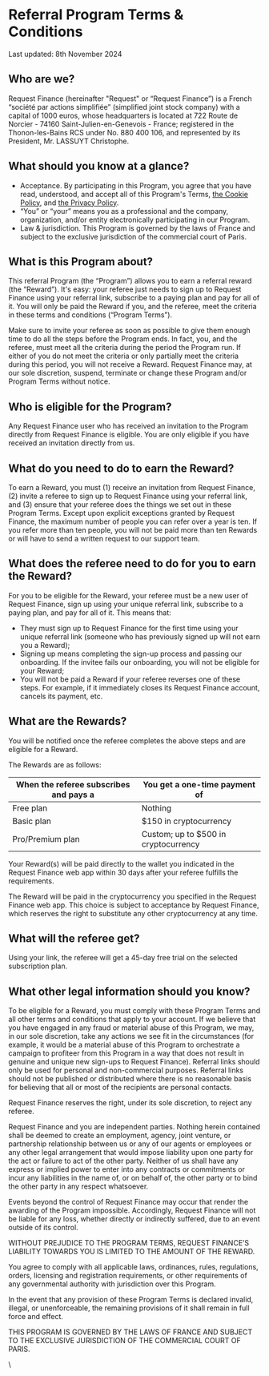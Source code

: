 # Referral Program Terms & Conditions

Last updated: 8th November 2024

## Who are we? <a href="#docs-internal-guid-f5a1c120-7fff-955f-1f87-9d275129f3b4" id="docs-internal-guid-f5a1c120-7fff-955f-1f87-9d275129f3b4"></a>

Request Finance (hereinafter "Request" or “Request Finance”) is a French “société par actions simplifiée” (simplified joint stock company) with a capital of 1000 euros, whose headquarters is located at 722 Route de Norcier - 74160 Saint-Julien-en-Genevois - France; registered in the Thonon-les-Bains RCS under No. 880 400 106, and represented by its President, Mr. LASSUYT Christophe.

## What should you know at a glance?

* Acceptance. By participating in this Program, you agree that you have read, understood, and accept all of this Program's Terms, [the Cookie Policy](https://support.request.finance/legal/cookies), and [the Privacy Policy](https://support.request.finance/legal/privacy).
* “You” or “your” means you as a professional and the company, organization, and/or entity electronically participating in our Program.
* Law & jurisdiction. This Program is governed by the laws of France and subject to the exclusive jurisdiction of the commercial court of Paris.

## What is this Program about?

This referral Program (the “Program”) allows you to earn a referral reward (the “Reward”). It's easy: your referee just needs to sign up to Request Finance using your referral link, subscribe to a paying plan and pay for all of it. You will only be paid the Reward if you, and the referee, meet the criteria in these terms and conditions (“Program Terms”).

Make sure to invite your referee as soon as possible to give them enough time to do all the steps before the Program ends. In fact, you, and the referee, must meet all the criteria during the period the Program run. If either of you do not meet the criteria or only partially meet the criteria during this period, you will not receive a Reward. Request Finance may, at our sole discretion, suspend, terminate or change these Program and/or Program Terms without notice.

## Who is eligible for the Program?

Any Request Finance user who has received an invitation to the Program directly from Request Finance is eligible. You are only eligible if you have received an invitation directly from us.

## What do you need to do to earn the Reward?

To earn a Reward, you must (1) receive an invitation from Request Finance, (2) invite a referee to sign up to Request Finance using your referral link, and (3) ensure that your referee does the things we set out in these Program Terms. Except upon explicit exceptions granted by Request Finance, the maximum number of people you can refer over a year is ten. If you refer more than ten people, you will not be paid more than ten Rewards or will have to send a written request to our support team.&#x20;

## What does the referee need to do for you to earn the Reward?

For you to be eligible for the Reward, your referee must be a new user of Request Finance, sign up using your unique referral link, subscribe to a paying plan, and pay for all of it. This means that:

* They must sign up to Request Finance for the first time using your unique referral link (someone who has previously signed up will not earn you a Reward);
* Signing up means completing the sign-up process and passing our onboarding. If the invitee fails our onboarding, you will not be eligible for your Reward;
* You will not be paid a Reward if your referee reverses one of these steps. For example, if it immediately closes its Request Finance account, cancels its payment, etc.

## What are the Rewards?

You will be notified once the referee completes the above steps and are eligible for a Reward.&#x20;

The Rewards are as follows:&#x20;

| When the referee subscribes and pays a | You get a one-time payment of        |
| -------------------------------------- | ------------------------------------ |
| Free plan                              | Nothing                              |
| Basic plan                             | $150 in cryptocurrency               |
| Pro/Premium plan                       | Custom; up to $500 in cryptocurrency |

Your Reward(s) will be paid directly to the wallet you indicated in the Request Finance web app within 30 days after your referee fulfills the requirements.

The Reward will be paid in the cryptocurrency you specified in the Request Finance web app. This choice is subject to acceptance by Request Finance, which reserves the right to substitute any other cryptocurrency at any time.&#x20;

## What will the referee get?&#x20;

Using your link, the referee will get a 45-day free trial on the selected subscription plan.&#x20;

## What other legal information should you know?

To be eligible for a Reward, you must comply with these Program Terms and all other terms and conditions that apply to your account. If we believe that you have engaged in any fraud or material abuse of this Program, we may, in our sole discretion, take any actions we see fit in the circumstances (for example, it would be a material abuse of this Program to orchestrate a campaign to profiteer from this Program in a way that does not result in genuine and unique new sign-ups to Request Finance). Referral links should only be used for personal and non-commercial purposes. Referral links should not be published or distributed where there is no reasonable basis for believing that all or most of the recipients are personal contacts.

Request Finance reserves the right, under its sole discretion, to reject any referee.&#x20;

Request Finance and you are independent parties. Nothing herein contained shall be deemed to create an employment, agency, joint venture, or partnership relationship between us or any of our agents or employees or any other legal arrangement that would impose liability upon one party for the act or failure to act of the other party. Neither of us shall have any express or implied power to enter into any contracts or commitments or incur any liabilities in the name of, or on behalf of, the other party or to bind the other party in any respect whatsoever.

Events beyond the control of Request Finance may occur that render the awarding of the Program impossible. Accordingly, Request Finance will not be liable for any loss, whether directly or indirectly suffered, due to an event outside of its control.&#x20;

WITHOUT PREJUDICE TO THE PROGRAM TERMS, REQUEST FINANCE’S LIABILITY TOWARDS YOU IS LIMITED TO THE AMOUNT OF THE REWARD.

You agree to comply with all applicable laws, ordinances, rules, regulations, orders, licensing and registration requirements, or other requirements of any governmental authority with jurisdiction over this Program.

In the event that any provision of these Program Terms is declared invalid, illegal, or unenforceable, the remaining provisions of it shall remain in full force and effect.

THIS PROGRAM IS GOVERNED BY THE LAWS OF FRANCE AND SUBJECT TO THE EXCLUSIVE JURISDICTION OF THE COMMERCIAL COURT OF PARIS.

\
